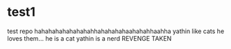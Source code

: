 # test1
test repo
hahahahahahahahahhahahahahaahahahhaahha
yathin like cats
he loves them...
he is a cat
yathin is a nerd
REVENGE TAKEN

